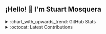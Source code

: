 ## ¡Hello! :wave: I'm Stuart Mosquera

<details>
  <summary>:chart_with_upwards_trend: GitHub Stats</summary>
  <br>

![StuartMosquera's Stats](https://github-readme-stats.vercel.app/api?username=StuartMosquera&theme=dark&show_icons=true&hide_border=false&count_private=true)

![StuartMosquera's Top Languages](https://github-readme-stats.vercel.app/api/top-langs/?username=StuartMosquera&theme=dark&show_icons=true&hide_border=false&layout=compact)
</details>

<details>
  <summary>:octocat: Latest Contributions</summary>
  <br>

<!-- CONTRIBUTIONS:START -->
- **dotnet/docs:** add info about accessibility modifiers in constructors for F# records [#49028](https://github.com/dotnet/docs/pull/49028)
- **dotnet/dotnet-api-docs:** make AddRange method example more readable [#11910](https://github.com/dotnet/dotnet-api-docs/pull/11910)
- **dotnet/aspnetcore:** remove redundant tag in IAsyncResultFilter and IResultFilter interfaces [#62999](https://github.com/dotnet/aspnetcore/pull/62999)
- **MicrosoftDocs/PowerShell-Docs:** Add info about NuGet package for PowerShell Host Quickstart samples [12439](https://github.com/MicrosoftDocs/PowerShell-Docs/pull/12439)
- **xunit/xunit:** Update the VstsClient.cs to use newer Azure DevOps APIs [#3376](https://github.com/xunit/xunit/pull/3376)
<!-- CONTRIBUTIONS:END -->
</details>
